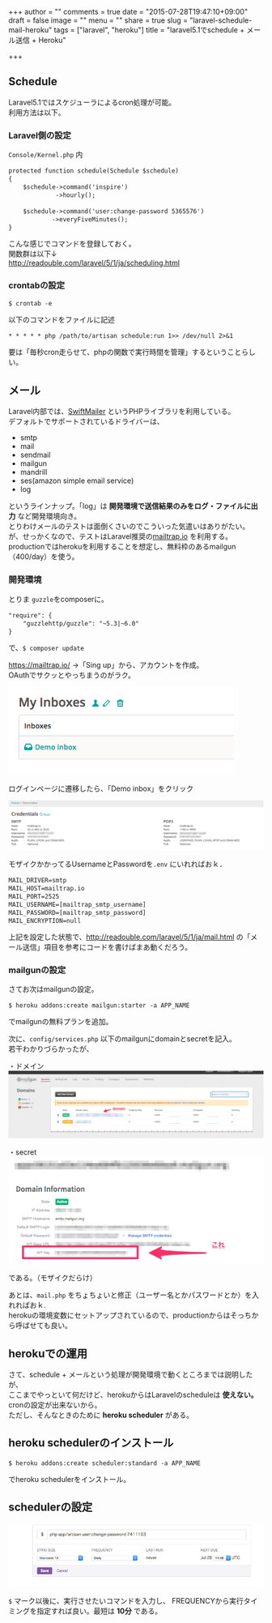 +++
author = ""
comments = true
date = "2015-07-28T19:47:10+09:00"
draft = false
image = ""
menu = ""
share = true
slug = "laravel-schedule-mail-heroku"
tags = ["laravel", "heroku"]
title = "laravel5.1でschedule + メール送信 + Heroku"

+++

## Schedule

Laravel5.1ではスケジューラによるcron処理が可能。  
利用方法は以下。  

### Laravel側の設定

`Console/Kernel.php` 内

```
protected function schedule(Schedule $schedule)
{
    $schedule->command('inspire')
             ->hourly();

    $schedule->command('user:change-password 5365576')
            ->everyFiveMinutes();
}
```

こんな感じでコマンドを登録しておく。  
関数群は以下↓  
http://readouble.com/laravel/5/1/ja/scheduling.html

### crontabの設定

```
$ crontab -e
```

以下のコマンドをファイルに記述

```
* * * * * php /path/to/artisan schedule:run 1>> /dev/null 2>&1
```

要は「毎秒cron走らせて、phpの関数で実行時間を管理」するということらしい。  

## メール

Laravel内部では、[SwiftMailer](https://github.com/swiftmailer/swiftmailer) というPHPライブラリを利用している。  
デフォルトでサポートされているドライバーは、

 * smtp
 * mail
 * sendmail
 * mailgun
 * mandrill
 * ses(amazon simple email service)
 * log

というラインナップ。「log」は __開発環境で送信結果のみをログ・ファイルに出力__ など開発環境向き。  
とりわけメールのテストは面倒くさいのでこういった気遣いはありがたい。
が、せっかくなので、テストはLaravel推奨の[mailtrap.io](https://mailtrap.io/) を利用する。  
productionではherokuを利用することを想定し、無料枠のあるmailgun（400/day）を使う。  

### 開発環境

とりま `guzzle`をcomposerに。  

```
"require": {
    "guzzlehttp/guzzle": "~5.3|~6.0"
}
```

で、`$ composer update`  

https://mailtrap.io/ →「Sing up」から、アカウントを作成。  
OAuthでサクッとやっちまうのがラク。  

![InboxesMailtrap.png](/images/InboxesMailtrap.png)

ログインページに遷移したら、「Demo inbox」をクリック  

![Demo_inboxMailtrap.png](/images/Demo_inboxMailtrap.png)

モザイクかかってるUsernameとPasswordを`.env` にいれればおｋ．


```.env
MAIL_DRIVER=smtp
MAIL_HOST=mailtrap.io
MAIL_PORT=2525
MAIL_USERNAME=[mailtrap_smtp_username]
MAIL_PASSWORD=[mailtrap_smtp_password]
MAIL_ENCRYPTION=null
```

上記を設定した状態で、http://readouble.com/laravel/5/1/ja/mail.html の「メール送信」項目を参考にコードを書けばまあ動くだろう。

### mailgunの設定

さてお次はmailgunの設定。

```
$ heroku addons:create mailgun:starter -a APP_NAME
```

でmailgunの無料プランを追加。

次に、`config/services.php` 以下のmailgunにdomainとsecretを記入。  
若干わかりづらかったが、

・ドメイン
![Domains_Mailgun.png](/images/Domains_Mailgun.png)


・secret
![mailgun_apikey.png](/images/mailgun_apikey.png)

である。（モザイクだらけ）  

あとは、`mail.php` をちょちょいと修正（ユーザー名とかパスワードとか）を入れればおｋ.  
herokuの環境変数にセットアップされているので、productionからはそっちから呼ばせても良い。  


## herokuでの運用

さて、schedule + メールという処理が開発環境で動くところまでは説明したが、  
ここまでやっといて何だけど、herokuからはLaravelのscheduleは __使えない。__  
cronの設定が出来ないから。  
ただし、そんなときのために __heroku scheduler__ がある。

## heroku schedulerのインストール

```
$ heroku addons:create scheduler:standard -a APP_NAME
```

でheroku schedulerをインストール。

## schedulerの設定

![Heroku_Scheduler.png](/images/Heroku_Scheduler.png)

`$` マーク以後に、実行させたいコマンドを入力し、 FREQUENCYから実行タイミングを指定すれば良い。最短は __10分__ である。
